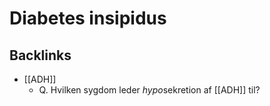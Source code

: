 # Diabetes insipidus
## Backlinks
* [[ADH]]
	* Q. Hvilken sygdom leder *hypo*sekretion af [[ADH]] til? 

<!-- #anki/tag/med/Endocrinology #anki/deck/Medicine -->

<!-- {BearID:00EB46C8-8259-407D-AC9F-53083F225C39-966-000016945D24DB63} -->
